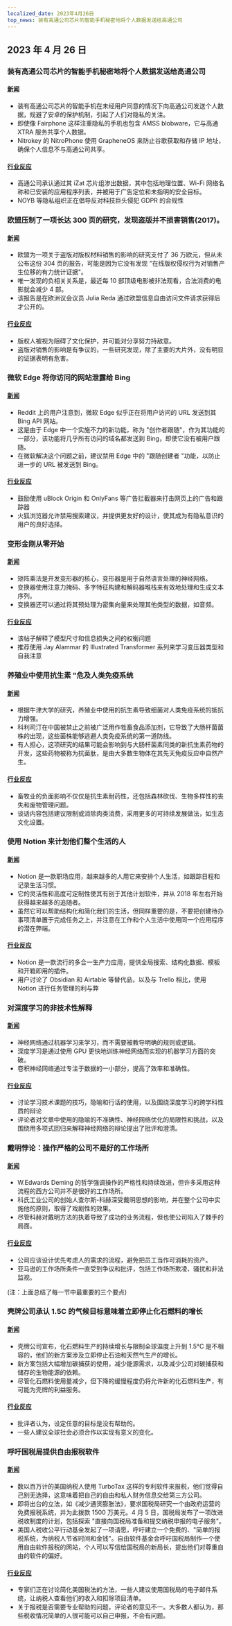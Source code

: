 ```yaml
---
localized_date: 2023年4月26日
top_news: 装有高通公司芯片的智能手机秘密地将个人数据发送给高通公司
---
```


## 2023 年 4 月 26 日

### 装有高通公司芯片的智能手机秘密地将个人数据发送给高通公司

#### [新闻](https://www.nitrokey.com/news/2023/smartphones-popular-qualcomm-chip-secretly-share-private-information-us-chip-maker)

- 装有高通公司芯片的智能手机在未经用户同意的情况下向高通公司发送个人数据，规避了安卓的保护机制，引起了人们对隐私的关注。
- 即使像 Fairphone 这样注重隐私的手机也包含 AMSS blobware，它与高通 XTRA 服务共享个人数据。
- Nitrokey 的 NitroPhone 使用 GrapheneOS 来防止谷歌获取和存储 IP 地址，确保个人信息不与高通公司共享。

#### [行业反应](http://news.ycombinator.com/item?id=35698547)

- 高通公司承认通过其 iZat 芯片组渗出数据，其中包括地理位置、Wi-Fi 网络名称和已安装的应用程序列表，并被用于广告定位和未指明的安全目标。
- NOYB 等隐私组织正在倡导反对科技巨头侵犯 GDPR 的合规性

### 欧盟压制了一项长达 300 页的研究，发现盗版并不损害销售(2017)。

#### [新闻](https://gizmodo.com/the-eu-suppressed-a-300-page-study-that-found-piracy-do-1818629537)

- 欧盟为一项关于盗版对版权材料销售的影响的研究支付了 36 万欧元，但从未公布这份 304 页的报告，可能是因为它没有发现 "在线版权侵权行为对销售产生位移的有力统计证据"。
- 唯一发现的负相关关系是，最近每 10 部顶级电影被非法观看，合法消费的电影就会减少 4 部。
- 该报告是在欧洲议会议员 Julia Reda 通过欧盟信息自由访问文件请求获得后才公开的。

#### [行业反应](http://news.ycombinator.com/item?id=35701785)

- 版权人被视为阻碍了文化保护，并可能对分享努力持敌意。
- 盗版对销售的影响是有争议的，一些研究发现，除了主要的大片外，没有明显的证据表明有危害。

### 微软 Edge 将你访问的网站泄露给 Bing

#### [新闻](https://www.theverge.com/2023/4/25/23697532/microsoft-edge-browser-url-leak-bing-privacy)

- Reddit 上的用户注意到，微软 Edge 似乎正在将用户访问的 URL 发送到其 Bing API 网站。
- 这是由于 Edge 中一个实施不力的新功能，称为 "创作者跟随"，作为其功能的一部分，该功能将几乎所有访问的域名都发送到 Bing，即使它没有被用户跟随。
- 在微软解决这个问题之前，建议禁用 Edge 中的 "跟随创建者 "功能，以防止进一步的 URL 被发送到 Bing。

#### [行业反应](http://news.ycombinator.com/item?id=35703789)

- 鼓励使用 uBlock Origin 和 OnlyFans 等广告拦截器来打击网页上的广告和跟踪器
- 火狐浏览器允许禁用搜索建议，并提供更友好的设计，使其成为有隐私意识的用户的良好选择。

### 变形金刚从零开始

#### [新闻](https://e2eml.school/transformers.html)

- 矩阵乘法是开发变形器的核心，变形器是用于自然语言处理的神经网络。
- 变换器使用注意力掩码、多字特征构建和解码器堆栈来有效地处理和生成文本序列。
- 变换器还可以通过将其预处理为密集向量来处理其他类型的数据，如音频。

#### [行业反应](http://news.ycombinator.com/item?id=35697627)

- 该帖子解释了模型尺寸和信息损失之间的权衡问题
- 推荐使用 Jay Alammar 的 Illustrated Transformer 系列来学习变压器类型和自我注意

### 养殖业中使用抗生素 "危及人类免疫系统

#### [新闻](https://www.theguardian.com/society/2023/apr/25/use-of-antibiotics-in-farming-endangering-human-immune-system)

- 根据牛津大学的研究，养殖业中使用的抗生素导致细菌对人类免疫系统的抵抗力增强。
- 科利司汀在中国被禁止之前被广泛用作牲畜食品添加剂，它导致了大肠杆菌菌株的出现，这些菌株能够逃避人类免疫系统的第一道防线。
- 有人担心，这项研究的结果可能会影响到与大肠杆菌素同类的新抗生素药物的开发，这些药物被称为抗菌肽，是由大多数生物体在其先天免疫反应中自然产生。

#### [行业反应](http://news.ycombinator.com/item?id=35700881)

- 畜牧业的负面影响不仅仅是抗生素耐药性，还包括森林砍伐、生物多样性的丧失和废物管理问题。
- 谈话内容包括建议限制或消除肉类消费，采用更多的可持续发展做法，如生态文化设置。

### 使用 Notion 来计划他们整个生活的人

#### [新闻](https://www.technologyreview.com/2023/04/25/1072148/meet-the-people-using-notion-to-plan-their-whole-lives/)

- Notion 是一款职场应用，越来越多的人用它来安排个人生活，如跟踪日程和记录生活习惯。
- 它的灵活性和高度可定制性使其有别于其他计划软件，并从 2018 年左右开始获得越来越多的追随者。
- 虽然它可以帮助结构化和简化我们的生活，但同样重要的是，不要把创建待办事项清单置于完成任务之上，并注意在工作和个人生活中使用同一个应用程序的潜在弊端。

#### [行业反应](http://news.ycombinator.com/item?id=35698521)

- Notion 是一款流行的多合一生产力应用，提供全局搜索、结构化数据、模板和开箱即用的插件。
- 用户讨论了 Obsidian 和 Airtable 等替代品，以及与 Trello 相比，使用 Notion 进行任务管理的利与弊

### 对深度学习的非技术性解释

#### [新闻](https://www.parand.com/a-completely-non-technical-explanation-of-ai.html)

- 神经网络通过机器学习来学习，而不需要被教导明确的规则或逻辑。
- 深度学习是通过使用 GPU 更快地训练神经网络而实现的机器学习方面的突破。
- 卷积神经网络通过专注于数据的一小部分，提高了效率和准确性。

#### [行业反应](http://news.ycombinator.com/item?id=35701572)

- 讨论学习技术课题的技巧，隐喻和行话的使用，以及围绕深度学习的跨学科性质的辩论
- 评论者对文章中使用的隐喻的不准确性、神经网络优化的局限性和挑战，以及围绕用多项式回归来解释神经网络的辩论提出了批评和澄清。

### 戴明悖论：操作严格的公司不是好的工作场所

#### [新闻](https://commoncog.com/deming-paradox-operational-rigour/)

- W.Edwards Deming 的哲学强调操作的严格性和持续改进，但许多采用这种流程的西方公司并不是很好的工作场所。
- 科氏工业公司的创始人查尔斯-科赫深受戴明思想的影响，并在整个公司中实施他的原则，取得了戏剧性的效果。
- 尽管科赫对戴明方法的执着导致了成功的业务流程，但也使公司陷入了棘手的局面。

#### [行业反应](http://news.ycombinator.com/item?id=35695127)

- 公司应该设计优先考虑人的需求的流程，避免把员工当作可消耗的资产。
- 亚马逊的工作场所条件一直受到争议和批评，包括工作场所欺凌、骚扰和非法监视。

(注：上面总结了每一节中最重要的三个要点)

### 壳牌公司承认 1.5C 的气候目标意味着立即停止化石燃料的增长

#### [新闻](https://www.resilience.org/stories/2023-04-24/shell-admits-1-5c-climate-goal-means-immediate-end-to-fossil-fuel-growth/)

- 壳牌公司宣布，化石燃料生产的持续增长与限制全球温度上升到 1.5°C 是不相容的，他们的新方案涉及立即停止石油和天然气生产的增长。
- 新方案包括大幅增加碳捕获的使用，减少能源需求，以及减少公司对碳捕获和储存的生物能源的依赖。
- 尽管化石燃料使用量减少，但下降的缓慢程度仍将允许新的化石燃料生产，有可能为壳牌的利益服务。

#### [行业反应](http://news.ycombinator.com/item?id=35702201)

- 批评者认为，设定任意的目标是没有帮助的。
- 一些人建议全球社会必须合作以实现有意义的变化。

### 呼吁国税局提供自由报税软件

#### [新闻](https://www.fsf.org/blogs/community/call-on-the-irs-to-provide-libre-tax-filing-software)

- 数以百万计的美国纳税人使用 TurboTax 这样的专利软件来报税，他们觉得自己别无选择，这意味着把自己的自由和私人财务信息交给第三方公司。
- 即将出台的立法，如《减少通货膨胀法》，要求国税局研究一个由政府运营的免费报税系统，并为此拨款 1500 万美元。4 月 5 日，国税局发布了一项改进税收制度的计划，包括探索 "直接向国税局准备和提交纳税申报的电子服务"。
- 美国人税收公平行动基金发起了一项请愿，呼吁建立一个免费的、"简单的报税系统，为纳税人节省时间和金钱"。自由软件基金会呼吁国税局制作一个使用自由软件报税的网站，个人可以写信给国税局的新局长，提出他们对尊重自由的软件的偏好。

#### [行业反应](http://news.ycombinator.com/item?id=35705469)

- 专家们正在讨论简化美国税法的方法，一些人建议使用国税局的电子邮件系统，让纳税人查看他们的收入和扣除项目清单。
- 关于报税是否需要专业帮助的问题，评论者的意见不一。大多数人都认为，那些税收情况简单的人很可能可以自己申报，不会有问题。


